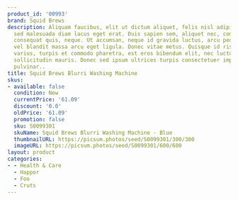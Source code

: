 ```yaml
---
product_id: '00993'
brand: Squid Brews
description: Aliquam faucibus, elit ut dictum aliquet, felis nisl adipiscing sapien,
  sed malesuada diam lacus eget erat. Duis sapien sem, aliquet nec, commodo eget,
  consequat quis, neque. Ut accumsan, neque id gravida luctus, arcu pede sodales felis,
  vel blandit massa arcu eget ligula. Donec vitae metus. Quisque id risus. Nullam
  varius, turpis et commodo pharetra, est eros bibendum elit, nec luctus magna felis
  sollicitudin mauris. Donec sed ipsum ultrices turpis consectetuer imperdiet. Fusce
  pulvinar..
title: Squid Brews Blurri Washing Machine
skus:
- available: false
  condition: New
  currentPrice: '61.09'
  discount: '0.0'
  oldPrice: '61.09'
  promotion: false
  sku: S0099301
  skuName: Squid Brews Blurri Washing Machine - Blue
  thumbnailURL: https://picsum.photos/seed/S0099301/300/300
  imageURL: https://picsum.photos/seed/S0099301/600/600
layout: product
categories:
- - Health & Care
  - Happor
  - Foo
  - Cruts
---
```

